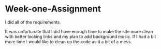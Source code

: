 # Week-one-Assignment

I did all of the requirements.

It was unfortunate that I did have enough time to make the site more clean with better looking links and my plan to add background music.
If I had a bit more time I would like to clean up the code as it a bit of a mess. 
